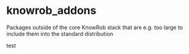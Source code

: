 knowrob_addons
==============

Packages outside of the core KnowRob stack that are e.g. too large to include them into the standard distribution


test
